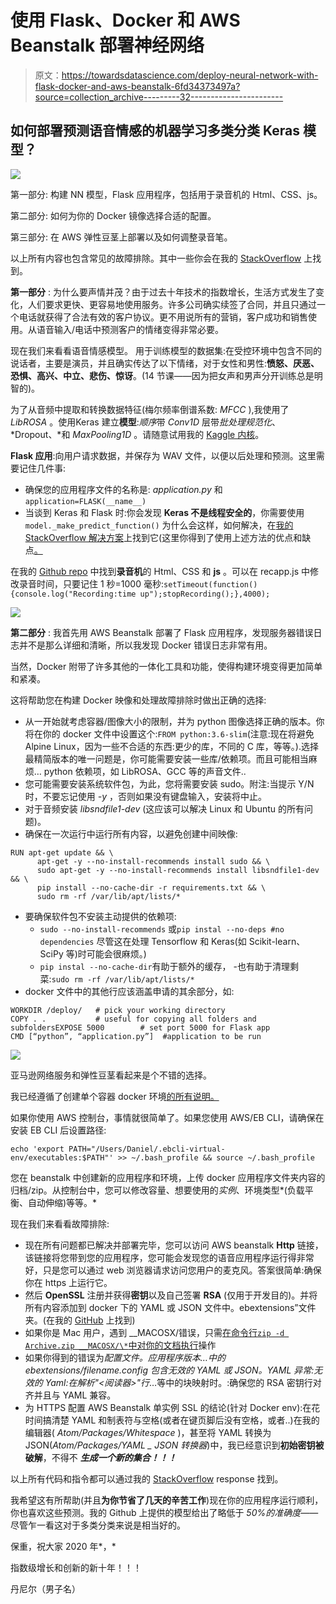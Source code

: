 # 使用 Flask、Docker 和 AWS Beanstalk 部署神经网络

> 原文：<https://towardsdatascience.com/deploy-neural-network-with-flask-docker-and-aws-beanstalk-6fd34373497a?source=collection_archive---------32----------------------->

## 如何部署预测语音情感的机器学习多类分类 Keras 模型？

![](img/2945765ee0301d66200eea25157a7f84.png)

第一部分:
构建 NN 模型，Flask 应用程序，包括用于录音机的 Html、CSS、js。

第二部分:
如何为你的 Docker 镜像选择合适的配置。

第三部分:
在 AWS 弹性豆茎上部署以及如何调整录音笔。

以上所有内容也包含常见的故障排除。其中一些你会在我的 [StackOverflow](https://stackoverflow.com/users/11541027/daniel-moraite) 上找到。

**第一部分** :
为什么要声情并茂？由于过去十年技术的指数增长，生活方式发生了变化，人们要求更快、更容易地使用服务。许多公司确实续签了合同，并且只通过一个电话就获得了合法有效的客户协议。更不用说所有的营销，客户成功和销售使用。从语音输入/电话中预测客户的情绪变得非常必要。

现在我们来看看语音情感模型。
用于训练模型的数据集:在受控环境中包含不同的说话者，主要是演员，并且确实传达了以下情绪，对于女性和男性:**愤怒、厌恶、恐惧、高兴、中立、悲伤、惊讶**。(14 节课——因为把女声和男声分开训练总是明智的)。

为了从音频中提取和转换数据特征(梅尔频率倒谱系数: *MFCC* ),我使用了 *LibROSA* 。使用Keras 建立**模型**:*顺序*带 *Conv1D* 层带*批处理规范化*、 *Dropout、*和 *MaxPooling1D* 。请随意试用我的 [Kaggle 内核](https://www.kaggle.com/dannydoeslight/voice-sentiment-a-quick-look)。

**Flask 应用**:向用户请求数据，并保存为 WAV 文件，以便以后处理和预测。这里需要记住几件事:

*   确保您的应用程序文件的名称是: *application.py* 和`application=FLASK(__name__)`
*   当谈到 Keras 和 Flask 时:你会发现 **Keras 不是线程安全的**，你需要使用`model._make_predict_function()` 为什么会这样，如何解决，在[我的 StackOverflow 解决方案](https://stackoverflow.com/questions/53391618/tensor-tensorpredictions-softmax0-shape-1000-dtype-float32-is-not-an/59238039#59238039)上找到它(这里你得到了使用上述方法的优点和缺点[。](https://stackoverflow.com/questions/40850089/is-keras-thread-safe/59237758#59237758)

在我的 [Github repo](https://github.com/DanielMoraite/NN-Deploy-with-Docker-and-AWS-Beanstalk) 中找到**录音机**的 Html、CSS 和 **js** 。可以在 recapp.js 中修改录音时间，只要记住 1 秒=1000 毫秒:`setTimeout(function(){console.log("Recording:time up");stopRecording();},4000);`

![](img/eb65623f08ea88d7dfbf1a5d7abc1c12.png)

**第二部分** :
我首先用 AWS Beanstalk 部署了 Flask 应用程序，发现服务器错误日志并不是那么详细和清晰，所以我发现 Docker 错误日志非常有用。

当然，Docker 附带了许多其他的一体化工具和功能，使得构建环境变得更加简单和紧凑。

这将帮助您在构建 Docker 映像和处理故障排除时做出正确的选择:

*   从一开始就考虑容器/图像大小的限制，并为 python 图像选择正确的版本。你将在你的 docker 文件中设置这个:`FROM python:3.6-slim`(注意:现在将避免 Alpine Linux，因为一些不合适的东西:更少的库，不同的 C 库，等等。).选择最精简版本的唯一问题是，你可能需要安装一些库/依赖项。而且可能相当麻烦… python 依赖项，如 LibROSA、GCC 等的声音文件..
*   您可能需要安装系统软件包，为此，您将需要安装 sudo。附注:当提示 Y/N 时，不要忘记使用 *-y* ，否则如果没有键盘输入，安装将中止。
*   对于音频安装 *libsndfile1-dev* (这应该可以解决 Linux 和 Ubuntu 的所有问题)。
*   确保在一次运行中运行所有内容，以避免创建中间映像:

```
RUN apt-get update && \
      apt-get -y --no-install-recommends install sudo && \
      sudo apt-get -y --no-install-recommends install libsndfile1-dev && \
      pip install --no-cache-dir -r requirements.txt && \
      sudo rm -rf /var/lib/apt/lists/*
```

*   要确保软件包不安装主动提供的依赖项:
    - `sudo --no-install-recommends` 或`pip instal --no-deps #no dependencies` 尽管这在处理 Tensorflow 和 Keras(如 Scikit-learn、SciPy 等)时可能会很麻烦。)
    - `pip instal --no-cache-dir`有助于额外的缓存，
    -也有助于清理剩菜:`sudo rm -rf /var/lib/apt/lists/*`
*   docker 文件中的其他行应该涵盖申请的其余部分，如:

```
WORKDIR /deploy/   # pick your working directory
COPY . .           # useful for copying all folders and subfoldersEXPOSE 5000        # set port 5000 for Flask app
CMD [“python”, “application.py”]  #application to be run
```

![](img/c5ec08c50a91305bd030fe5be70183e3.png)

亚马逊网络服务和弹性豆茎看起来是个不错的选择。

我已经遵循了创建单个容器 docker 环境[的所有说明。](https://docs.aws.amazon.com/elasticbeanstalk/latest/dg/single-container-docker.html)

如果你使用 AWS 控制台，事情就很简单了。如果您使用 AWS/EB CLI，请确保在安装 EB CLI 后设置路径:

```
echo 'export PATH="/Users/Daniel/.ebcli-virtual-env/executables:$PATH"' >> ~/.bash_profile && source ~/.bash_profile
```

您在 beanstalk 中创建新的应用程序和环境，上传 docker 应用程序文件夹内容的归档/zip。从控制台中，您可以修改容量、想要使用的*实例*、环境类型*(负载平衡、自动伸缩)等等。*

现在我们来看看故障排除:

*   现在所有问题都已解决并部署完毕，您可以访问 AWS beanstalk **Http** 链接，该链接将您带到您的应用程序，您可能会发现您的语音应用程序运行得非常好，只是您可以通过 web 浏览器请求访问您用户的麦克风。答案很简单:确保你在 https 上运行它。
*   然后 **OpenSSL** 注册并获得**密钥**以及自己签署 **RSA** (仅用于开发目的)。并将所有内容添加到 docker 下的 YAML 或 JSON 文件中。ebextensions”文件夹。(在我的 [GitHub](https://github.com/DanielMoraite/NN-Deploy-with-Docker-and-AWS-Beanstalk) 上找到)
*   如果你是 Mac 用户，遇到 __MACOSX/错误，只需[在命令行`zip -d Archive.zip __MACOSX/\*`中对你的文档执行](https://stackoverflow.com/questions/29051274/configuring-ssl-on-elastic-beanstalk-single-instance/59459665#59459665)操作
*   如果你得到的错误为*配置文件。应用程序版本…中的 ebextensions/filename.config 包含无效的 YAML 或 JSON。YAML 异常:无效的 Yaml:在解析"<阅读器>"行*…等中的块映射时。:确保您的 RSA 密钥行对齐并且与 YAML 兼容。
*   为 HTTPS 配置 AWS Beanstalk 单实例 SSL 的结论(针对 Docker env):在花时间搞清楚 YAML 和制表符与空格(或者在键页脚后没有空格，或者..)在我的编辑器( *Atom/Packages/Whitespace* )，甚至将 YAML 转换为 JSON(*Atom/Packages/YAML _ JSON 转换器*)中，我已经意识到**初始密钥被破解**，不得不 ***生成一个新的集合！！！***

以上所有代码和指令都可以通过我的 [StackOverflow](https://stackoverflow.com/questions/29051274/configuring-ssl-on-elastic-beanstalk-single-instance/59459665#59459665) response 找到。

我希望这有所帮助(并且**为你节省了几天的辛苦工作**)现在你的应用程序运行顺利，你也喜欢这些预测。我的 Github 上提供的模型给出了略低于 *50%的准确度*——尽管乍一看这对于多类分类来说是相当好的。

保重，祝大家 2020 年*，*

指数级增长和创新的新十年！！！

丹尼尔（男子名）